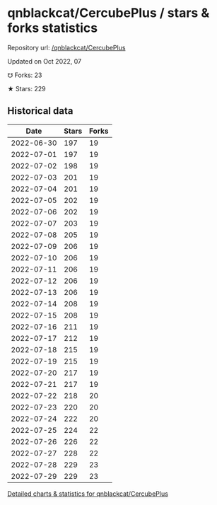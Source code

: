 # qnblackcat/CercubePlus / stars & forks statistics

Repository url: [/qnblackcat/CercubePlus](https://github.com/qnblackcat/CercubePlus)

Updated on Oct 2022, 07

☋ Forks: 23

★ Stars: 229

## Historical data
| Date | Stars | Forks |
|------|-------|-------|
| 2022-06-30 | 197 | 19 | 
| 2022-07-01 | 197 | 19 | 
| 2022-07-02 | 198 | 19 | 
| 2022-07-03 | 201 | 19 | 
| 2022-07-04 | 201 | 19 | 
| 2022-07-05 | 202 | 19 | 
| 2022-07-06 | 202 | 19 | 
| 2022-07-07 | 203 | 19 | 
| 2022-07-08 | 205 | 19 | 
| 2022-07-09 | 206 | 19 | 
| 2022-07-10 | 206 | 19 | 
| 2022-07-11 | 206 | 19 | 
| 2022-07-12 | 206 | 19 | 
| 2022-07-13 | 206 | 19 | 
| 2022-07-14 | 208 | 19 | 
| 2022-07-15 | 208 | 19 | 
| 2022-07-16 | 211 | 19 | 
| 2022-07-17 | 212 | 19 | 
| 2022-07-18 | 215 | 19 | 
| 2022-07-19 | 215 | 19 | 
| 2022-07-20 | 217 | 19 | 
| 2022-07-21 | 217 | 19 | 
| 2022-07-22 | 218 | 20 | 
| 2022-07-23 | 220 | 20 | 
| 2022-07-24 | 222 | 20 | 
| 2022-07-25 | 224 | 22 | 
| 2022-07-26 | 226 | 22 | 
| 2022-07-27 | 228 | 22 | 
| 2022-07-28 | 229 | 23 | 
| 2022-07-29 | 229 | 23 | 


[Detailed charts & statistics for qnblackcat/CercubePlus](https://reviewgithub.com/rep/qnblackcat/CercubePlus)
